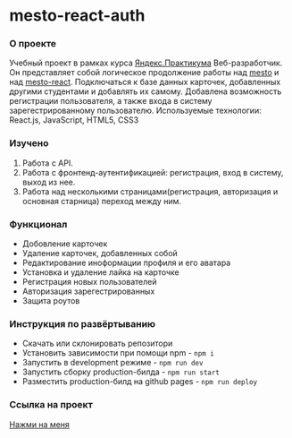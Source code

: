 <!-- # Здесь будет ваш проект на Реакте с авторизацией и регистрацией

Используйте ваши предыдущие наработки по проекту Mesto. Это может быть работа 11-го спринта или его улучшенная версия после 2-х последних спринтов. 

Все запросы на авторизацию, регистрацию и проверку токена должны работать через сервис `https://auth.nomoreparties.co`. Остальные запросы, не относящиеся к этой проектной работе могут быть к бэкенду из предыдущих спринтов.

Успехов!! -->
# mesto-react-auth

### О проекте
Учебный проект в рамках курса [Яндекс.Практикума](https://practicum.yandex.ru/web/) Веб-разработчик.
Он представляет собой логическое продолжение работы над [mesto](https://github.com/AmirAshizhev/mesto) и над [mesto-react](https://amirashizhev.github.io/mesto-react/).
Подключаться к базе данных карточек, добавленных другими студентами и добавлять их самому.
Добавлена возможность регистрации пользователя, а также входа в систему зарегестрированному пользователю. 
Используемые технологии: React.js, JavaScript, HTML5, CSS3

### Изучено
1) Работа с API.
2) Работа с фронтенд-аутентификацией: регистрация, вход в систему, выход из нее.
3) Работа над несколькими страницами(регистрация, авторизация и основная старница) переход между ним.

### Функционал
* Добовление карточек
* Удаление карточек, добавленных собой
* Редактирование иноформации профиля и его аватара
* Установка и удаление лайка на карточке 
* Регистрация новых пользователей
* Авторизация зарегестрированных
* Защита роутов

### Инструкция по развёртыванию
- Скачать или склонировать репозитори
- Установить зависимости при помощи npm - `npm i`
- Запустить в development режиме - `npm run dev`
- Запустить сборку production-билда - `npm run start`
- Разместить production-билд на github pages - `npm run deploy`

### Ссылка на проект
[Нажми на меня](https://amirashizhev.github.io/react-mesto-auth/)
